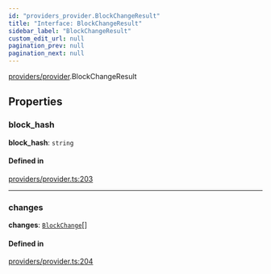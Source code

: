 ```yaml
---
id: "providers_provider.BlockChangeResult"
title: "Interface: BlockChangeResult"
sidebar_label: "BlockChangeResult"
custom_edit_url: null
pagination_prev: null
pagination_next: null
---
```


[providers/provider](../modules/providers_provider.md).BlockChangeResult

## Properties

### block\_hash

 **block\_hash**: `string`

#### Defined in

[providers/provider.ts:203](https://github.com/maxhr/near--near-api-js/blob/87bf3c7e/packages/near-api-js/src/providers/provider.ts#L203)

___

### changes

 **changes**: [`BlockChange`](providers_provider.BlockChange.md)[]

#### Defined in

[providers/provider.ts:204](https://github.com/maxhr/near--near-api-js/blob/87bf3c7e/packages/near-api-js/src/providers/provider.ts#L204)
